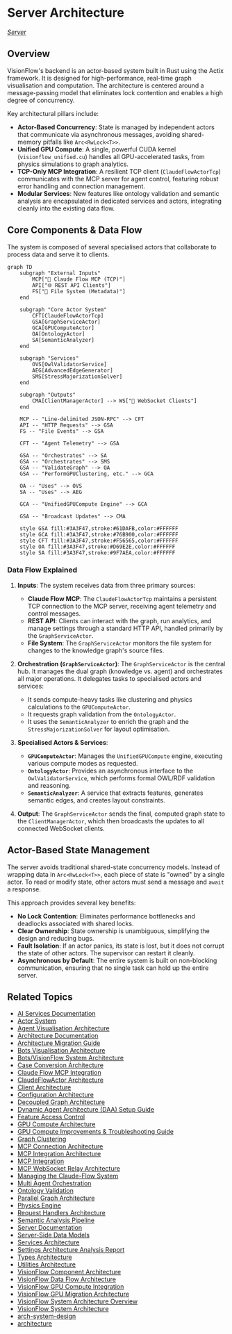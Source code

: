 # Server Architecture

*[Server](../index.md)*

## Overview

VisionFlow's backend is an actor-based system built in Rust using the Actix framework. It is designed for high-performance, real-time graph visualisation and computation. The architecture is centered around a message-passing model that eliminates lock contention and enables a high degree of concurrency.

Key architectural pillars include:
- **Actor-Based Concurrency**: State is managed by independent actors that communicate via asynchronous messages, avoiding shared-memory pitfalls like `Arc<RwLock<T>>`.
- **Unified GPU Compute**: A single, powerful CUDA kernel (`visionflow_unified.cu`) handles all GPU-accelerated tasks, from physics simulations to graph analytics.
- **TCP-Only MCP Integration**: A resilient TCP client (`ClaudeFlowActorTcp`) communicates with the MCP server for agent control, featuring robust error handling and connection management.
- **Modular Services**: New features like ontology validation and semantic analysis are encapsulated in dedicated services and actors, integrating cleanly into the existing data flow.

## Core Components & Data Flow

The system is composed of several specialised actors that collaborate to process data and serve it to clients.

```mermaid
graph TD
    subgraph "External Inputs"
        MCP["🤖 Claude Flow MCP (TCP)"]
        API["🌐 REST API Clients"]
        FS["📄 File System (Metadata)"]
    end

    subgraph "Core Actor System"
        CFT[ClaudeFlowActorTcp]
        GSA[GraphServiceActor]
        GCA[GPUComputeActor]
        OA[OntologyActor]
        SA[SemanticAnalyzer]
    end

    subgraph "Services"
        OVS[OwlValidatorService]
        AEG[AdvancedEdgeGenerator]
        SMS[StressMajorizationSolver]
    end

    subgraph "Outputs"
        CMA[ClientManagerActor] --> WS["📡 WebSocket Clients"]
    end

    MCP -- "Line-delimited JSON-RPC" --> CFT
    API -- "HTTP Requests" --> GSA
    FS -- "File Events" --> GSA

    CFT -- "Agent Telemetry" --> GSA
    
    GSA -- "Orchestrates" --> SA
    GSA -- "Orchestrates" --> SMS
    GSA -- "ValidateGraph" --> OA
    GSA -- "PerformGPUClustering, etc." --> GCA

    OA -- "Uses" --> OVS
    SA -- "Uses" --> AEG

    GCA -- "UnifiedGPUCompute Engine" --> GCA
    
    GSA -- "Broadcast Updates" --> CMA

    style GSA fill:#3A3F47,stroke:#61DAFB,color:#FFFFFF
    style GCA fill:#3A3F47,stroke:#76B900,color:#FFFFFF
    style CFT fill:#3A3F47,stroke:#F56565,color:#FFFFFF
    style OA fill:#3A3F47,stroke:#D69E2E,color:#FFFFFF
    style SA fill:#3A3F47,stroke:#9F7AEA,color:#FFFFFF
```

### Data Flow Explained

1.  **Inputs**: The system receives data from three primary sources:
    *   **Claude Flow MCP**: The `ClaudeFlowActorTcp` maintains a persistent TCP connection to the MCP server, receiving agent telemetry and control messages.
    *   **REST API**: Clients can interact with the graph, run analytics, and manage settings through a standard HTTP API, handled primarily by the `GraphServiceActor`.
    *   **File System**: The `GraphServiceActor` monitors the file system for changes to the knowledge graph's source files.

2.  **Orchestration (`GraphServiceActor`)**: The `GraphServiceActor` is the central hub. It manages the dual graph (knowledge vs. agent) and orchestrates all major operations. It delegates tasks to specialised actors and services:
    *   It sends compute-heavy tasks like clustering and physics calculations to the `GPUComputeActor`.
    *   It requests graph validation from the `OntologyActor`.
    *   It uses the `SemanticAnalyzer` to enrich the graph and the `StressMajorizationSolver` for layout optimisation.

3.  **Specialised Actors & Services**:
    *   **`GPUComputeActor`**: Manages the `UnifiedGPUCompute` engine, executing various compute modes as requested.
    *   **`OntologyActor`**: Provides an asynchronous interface to the `OwlValidatorService`, which performs formal OWL/RDF validation and reasoning.
    *   **`SemanticAnalyzer`**: A service that extracts features, generates semantic edges, and creates layout constraints.

4.  **Output**: The `GraphServiceActor` sends the final, computed graph state to the `ClientManagerActor`, which then broadcasts the updates to all connected WebSocket clients.

## Actor-Based State Management

The server avoids traditional shared-state concurrency models. Instead of wrapping data in `Arc<RwLock<T>>`, each piece of state is "owned" by a single actor. To read or modify state, other actors must send a message and `await` a response.

This approach provides several key benefits:
-   **No Lock Contention**: Eliminates performance bottlenecks and deadlocks associated with shared locks.
-   **Clear Ownership**: State ownership is unambiguous, simplifying the design and reducing bugs.
-   **Fault Isolation**: If an actor panics, its state is lost, but it does not corrupt the state of other actors. The supervisor can restart it cleanly.
-   **Asynchronous by Default**: The entire system is built on non-blocking communication, ensuring that no single task can hold up the entire server.

## Related Topics

- [AI Services Documentation](../server/ai-services.md)
- [Actor System](../server/actors.md)
- [Agent Visualisation Architecture](../agent-visualization-architecture.md)
- [Architecture Documentation](../architecture/README.md)
- [Architecture Migration Guide](../architecture/migration-guide.md)
- [Bots Visualisation Architecture](../architecture/bots-visualization.md)
- [Bots/VisionFlow System Architecture](../architecture/bots-visionflow-system.md)
- [Case Conversion Architecture](../architecture/CASE_CONVERSION.md)
- [Claude Flow MCP Integration](../server/features/claude-flow-mcp-integration.md)
- [ClaudeFlowActor Architecture](../architecture/claude-flow-actor.md)
- [Client Architecture](../client/architecture.md)
- [Configuration Architecture](../server/config.md)
- [Decoupled Graph Architecture](../technical/decoupled-graph-architecture.md)
- [Dynamic Agent Architecture (DAA) Setup Guide](../architecture/daa-setup-guide.md)
- [Feature Access Control](../server/feature-access.md)
- [GPU Compute Architecture](../server/gpu-compute.md)
- [GPU Compute Improvements & Troubleshooting Guide](../architecture/gpu-compute-improvements.md)
- [Graph Clustering](../server/features/clustering.md)
- [MCP Connection Architecture](../architecture/mcp_connection.md)
- [MCP Integration Architecture](../architecture/mcp-integration.md)
- [MCP Integration](../server/mcp-integration.md)
- [MCP WebSocket Relay Architecture](../architecture/mcp-websocket-relay.md)
- [Managing the Claude-Flow System](../architecture/managing_claude_flow.md)
- [Multi Agent Orchestration](../server/agent-swarm.md)
- [Ontology Validation](../server/features/ontology.md)
- [Parallel Graph Architecture](../architecture/parallel-graphs.md)
- [Physics Engine](../server/physics-engine.md)
- [Request Handlers Architecture](../server/handlers.md)
- [Semantic Analysis Pipeline](../server/features/semantic-analysis.md)
- [Server Documentation](../server/index.md)
- [Server-Side Data Models](../server/models.md)
- [Services Architecture](../server/services.md)
- [Settings Architecture Analysis Report](../architecture_analysis_report.md)
- [Types Architecture](../server/types.md)
- [Utilities Architecture](../server/utils.md)
- [VisionFlow Component Architecture](../architecture/components.md)
- [VisionFlow Data Flow Architecture](../architecture/data-flow.md)
- [VisionFlow GPU Compute Integration](../architecture/gpu-compute.md)
- [VisionFlow GPU Migration Architecture](../architecture/visionflow-gpu-migration.md)
- [VisionFlow System Architecture Overview](../architecture/index.md)
- [VisionFlow System Architecture](../architecture/system-overview.md)
- [arch-system-design](../reference/agents/architecture/system-design/arch-system-design.md)
- [architecture](../reference/agents/sparc/architecture.md)
